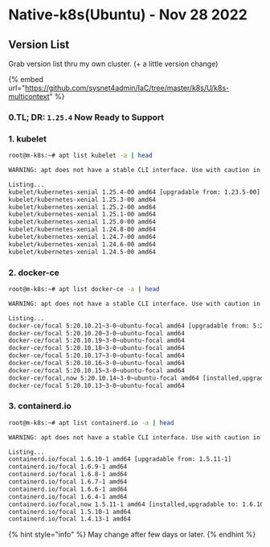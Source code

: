# Native-k8s(Ubuntu) - Nov 28 2022

## Version List&#x20;

Grab version list thru my own cluster. (+ a little version change)

{% embed url="https://github.com/sysnet4admin/IaC/tree/master/k8s/U/k8s-multicontext" %}

### 0.TL; DR: **`1.25.4`** Now Ready to Support&#x20;

### 1. kubelet

```bash
root@m-k8s:~# apt list kubelet -a | head 

WARNING: apt does not have a stable CLI interface. Use with caution in scripts.

Listing...
kubelet/kubernetes-xenial 1.25.4-00 amd64 [upgradable from: 1.23.5-00]
kubelet/kubernetes-xenial 1.25.3-00 amd64
kubelet/kubernetes-xenial 1.25.2-00 amd64
kubelet/kubernetes-xenial 1.25.1-00 amd64
kubelet/kubernetes-xenial 1.25.0-00 amd64
kubelet/kubernetes-xenial 1.24.8-00 amd64
kubelet/kubernetes-xenial 1.24.7-00 amd64
kubelet/kubernetes-xenial 1.24.6-00 amd64
kubelet/kubernetes-xenial 1.24.5-00 amd64
```

### 2. docker-ce&#x20;

```bash
root@m-k8s:~# apt list docker-ce -a | head

WARNING: apt does not have a stable CLI interface. Use with caution in scripts.

Listing...
docker-ce/focal 5:20.10.21~3-0~ubuntu-focal amd64 [upgradable from: 5:20.10.14~3-0~ubuntu-focal]
docker-ce/focal 5:20.10.20~3-0~ubuntu-focal amd64
docker-ce/focal 5:20.10.19~3-0~ubuntu-focal amd64
docker-ce/focal 5:20.10.18~3-0~ubuntu-focal amd64
docker-ce/focal 5:20.10.17~3-0~ubuntu-focal amd64
docker-ce/focal 5:20.10.16~3-0~ubuntu-focal amd64
docker-ce/focal 5:20.10.15~3-0~ubuntu-focal amd64
docker-ce/focal,now 5:20.10.14~3-0~ubuntu-focal amd64 [installed,upgradable to: 5:20.10.21~3-0~ubuntu-focal]
docker-ce/focal 5:20.10.13~3-0~ubuntu-focal amd64
```

### 3. containerd.io

```bash
root@m-k8s:~# apt list containerd.io -a | head 

WARNING: apt does not have a stable CLI interface. Use with caution in scripts.

Listing...
containerd.io/focal 1.6.10-1 amd64 [upgradable from: 1.5.11-1]
containerd.io/focal 1.6.9-1 amd64
containerd.io/focal 1.6.8-1 amd64
containerd.io/focal 1.6.7-1 amd64
containerd.io/focal 1.6.6-1 amd64
containerd.io/focal 1.6.4-1 amd64
containerd.io/focal,now 1.5.11-1 amd64 [installed,upgradable to: 1.6.10-1]
containerd.io/focal 1.5.10-1 amd64
containerd.io/focal 1.4.13-1 amd64
```

{% hint style="info" %}
&#x20;May change after few days or later.&#x20;
{% endhint %}



